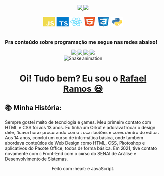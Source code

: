 <div align="center">
    <a href="https://github.com/RafaelPaesRamos">
        <img height="180em" src="https://github-readme-stats.vercel.app/api?username=RafaelPaesRamos&show_icons=true&theme=tokyonight&include_all_commits=true&count_private=true"/>
        <img height="180em" src="https://github-readme-stats.vercel.app/api/top-langs/?username=RafaelPaesRamos&layout=compact&langs_count=6&theme=tokyonight"/>
    </a>
</div>

<div align="center" style="margin-top: 20px;">
    <img align="center" alt="Rafa-Js" height="30" width="40" src="https://raw.githubusercontent.com/devicons/devicon/master/icons/javascript/javascript-plain.svg">
    <img align="center" alt="Rafa-Ts" height="30" width="40" src="https://raw.githubusercontent.com/devicons/devicon/master/icons/typescript/typescript-plain.svg">
    <img align="center" alt="Rafa-React" height="30" width="40" src="https://raw.githubusercontent.com/devicons/devicon/master/icons/react/react-original.svg">
    <img align="center" alt="Rafa-HTML" height="30" width="40" src="https://raw.githubusercontent.com/devicons/devicon/master/icons/html5/html5-original.svg">
    <img align="center" alt="Rafa-CSS" height="30" width="40" src="https://raw.githubusercontent.com/devicons/devicon/master/icons/css3/css3-original.svg">
    <img align="center" alt="Rafa-Python" height="30" width="40" src="https://raw.githubusercontent.com/devicons/devicon/master/icons/python/python-original.svg">     
</div>
 
<br>

### Pra conteúdo sobre programação me segue nas redes abaixo!

<div align="center"> 
    <a href="https://www.instagram.com/rafaelpramos94" target="_blank">
        <img src="https://img.shields.io/badge/-Instagram-%23E4405F?style=for-the-badge&logo=instagram&logoColor=white" target="_blank">
    </a>
    <a href="https://discord.com/channels/@me" target="_blank">
        <img src="https://img.shields.io/badge/Discord-7289DA?style=for-the-badge&logo=discord&logoColor=white" target="_blank">
    </a> 
    <a href="mailto:rafael.paes.ramos94@gmail.com">
        <img src="https://img.shields.io/badge/-Gmail-%23333?style=for-the-badge&logo=gmail&logoColor=white" target="_blank">
    </a>
    <a href="https://www.linkedin.com/in/rafael-ramos-a7513120a" target="_blank">
        <img src="https://img.shields.io/badge/-LinkedIn-%230077B5?style=for-the-badge&logo=linkedin&logoColor=white" target="_blank">
    </a> 
</div>

<div align="center">
    <img src="https://github.com/danielbped/danielbped/blob/output/github-contribution-grid-snake.svg" alt="Snake animation">
</div>

<h1 align="center">
    Oi! Tudo bem? Eu sou o <a href="https://www.linkedin.com/in/rafael-paes-ramos-a7513120a/">Rafael Ramos 😃️</a>
</h1>

## :books: Minha História:

Sempre gostei muito de tecnologia e games. Meu primeiro contato com HTML e CSS foi aos 13 anos. Eu tinha um Orkut e adorava trocar o design dele, ficava horas procurando como trocar botões e cores dentro do editor.
Aos 14 anos, concluí um curso de informática básica, onde também abordava conteúdos de Web Design como HTML, CSS, Photoshop e aplicativos do Pacote Office, todos de forma básica. Em 2021, tive contato novamente com o Front-End com o curso do SENAI de Análise e Desenvolvimento de Sistemas.

<div align="center">
    <p>Feito com :heart: e JavaScript.</p>
</div>

